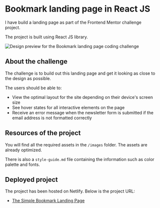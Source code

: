 # Bookmark landing page in React JS

I have build a landing page as part of the Frontend Mentor challenge project.

The project is built using React JS library.

![Design preview for the Bookmark landing page coding challenge](https://www.frontendmentor.io/challenges/bookmark-landing-page-5d0b588a9edda32581d29158)

## About the challenge

The challenge is to build out this landing page and get it looking as close to the design as possible.

The users should be able to:

- View the optimal layout for the site depending on their device's screen size
- See hover states for all interactive elements on the page
- Receive an error message when the newsletter form is submitted if the email address is not formatted correctly

## Resources of the project

You will find all the required assets in the `/images` folder. The assets are already optimized.

There is also a `style-guide.md` file containing the information such as color palette and fonts.

## Deployed project

The project has been hosted on Netlify. Below is the project URL:

- [The Simple Bookmark Landing Page](https://bookmark-pson.netlify.app/)
